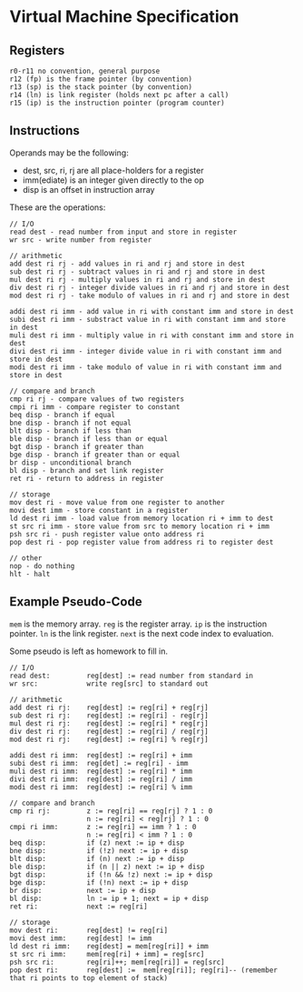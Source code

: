 # Virtual Machine Specification

## Registers

    r0-r11 no convention, general purpose
    r12 (fp) is the frame pointer (by convention)
    r13 (sp) is the stack pointer (by convention)
    r14 (ln) is link register (holds next pc after a call)
    r15 (ip) is the instruction pointer (program counter)

## Instructions


Operands may be the following:

- dest, src, ri, rj are all place-holders for a register
- imm(ediate) is an integer given directly to the op
- disp is an offset in instruction array

These are the operations:

    // I/O
    read dest - read number from input and store in register
    wr src - write number from register

    // arithmetic
    add dest ri rj - add values in ri and rj and store in dest
    sub dest ri rj - subtract values in ri and rj and store in dest
    mul dest ri rj - multiply values in ri and rj and store in dest
    div dest ri rj - integer divide values in ri and rj and store in dest
    mod dest ri rj - take modulo of values in ri and rj and store in dest

    addi dest ri imm - add value in ri with constant imm and store in dest
    subi dest ri imm - substract value in ri with constant imm and store in dest
    muli dest ri imm - multiply value in ri with constant imm and store in dest
    divi dest ri imm - integer divide value in ri with constant imm and store in dest
    modi dest ri imm - take modulo of value in ri with constant imm and store in dest

    // compare and branch
    cmp ri rj - compare values of two registers
    cmpi ri imm - compare register to constant
    beq disp - branch if equal
    bne disp - branch if not equal
    blt disp - branch if less than
    ble disp - branch if less than or equal
    bgt disp - branch if greater than
    bge disp - branch if greater than or equal
    br disp - unconditional branch
    bl disp - branch and set link register
    ret ri - return to address in register

    // storage
    mov dest ri - move value from one register to another
    movi dest imm - store constant in a register
    ld dest ri imm - load value from memory location ri + imm to dest
    st src ri imm - store value from src to memory location ri + imm
    psh src ri - push register value onto address ri
    pop dest ri - pop register value from address ri to register dest

    // other
    nop - do nothing
    hlt - halt

## Example Pseudo-Code

`mem` is the memory array.  `reg` is the register array.  `ip` is the instruction pointer.  `ln` is the link register.  `next` is the next code index to evaluation.

Some pseudo is left as homework to fill in.

    // I/O
    read dest:         reg[dest] := read number from standard in
    wr src:            write reg[src] to standard out

    // arithmetic
    add dest ri rj:    reg[dest] := reg[ri] + reg[rj]
    sub dest ri rj:    reg[dest] := reg[ri] - reg[rj]
    mul dest ri rj:    reg[dest] := reg[ri] * reg[rj]
    div dest ri rj:    reg[dest] := reg[ri] / reg[rj]
    mod dest ri rj:    reg[dest] := reg[ri] % reg[rj]

    addi dest ri imm:  reg[dest] := reg[ri] + imm
    subi dest ri imm:  reg[det] := reg[ri] - imm
    muli dest ri imm:  reg[dest] := reg[ri] * imm
    divi dest ri imm:  reg[dest] := reg[ri] / imm
    modi dest ri imm:  reg[dest] := reg[ri] % imm

    // compare and branch
    cmp ri rj:         z := reg[ri] == reg[rj] ? 1 : 0
                       n := reg[ri] < reg[rj] ? 1 : 0
    cmpi ri imm:       z := reg[ri] == imm ? 1 : 0
                       n := reg[ri] < imm ? 1 : 0
    beq disp:          if (z) next := ip + disp
    bne disp:          if (!z) next := ip + disp
    blt disp:          if (n) next := ip + disp
    ble disp:          if (n || z) next := ip + disp
    bgt disp:          if (!n && !z) next := ip + disp
    bge disp:          if (!n) next := ip + disp
    br disp:           next := ip + disp
    bl disp:           ln := ip + 1; next = ip + disp
    ret ri:            next := reg[ri]

    // storage
    mov dest ri:       reg[dest] != reg[ri]
    movi dest imm:     reg[dest] != imm
    ld dest ri imm:    reg[dest] = mem[reg[ri]] + imm
    st src ri imm:     mem[reg[ri] + imm] = reg[src]
    psh src ri:        reg[ri]++; mem[reg[ri]] = reg[src]
    pop dest ri:       reg[dest] :=  mem[reg[ri]]; reg[ri]-- (remember that ri points to top element of stack)
